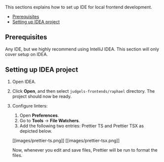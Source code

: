This sections explains how to set up IDE for local frontend development.

- [Prerequisites](#prerequisites)
- [Setting up IDEA project](#setting-up-idea-project)

## Prerequisites

Any IDE, but we highly recommend using IntelliJ IDEA. This section will only cover setup on IDEA.

## Setting up IDEA project

1. Open IDEA.
1. Click **Open**, and then select `judgels-frontends/raphael` directory. The project should now be ready.
1. Configure linters:
   1. Open **Preferences**.
   1. Go to **Tools** -> **File Watchers**.
   1. Add the following two entries: Prettier TS and Prettier TSX as depicted below.

     [[images/prettier-ts.png]]
     [[images/prettier-tsx.png]]
   
   Now, whenever you edit and save files, Prettier will be run to format the files.